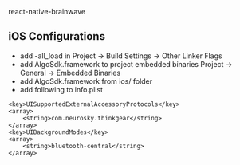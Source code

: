 react-native-brainwave



## iOS Configurations
- add -all_load in Project -> Build Settings -> Other Linker Flags
- add AlgoSdk.framework to project embedded binaries Project -> General -> Embedded Binaries
- add AlgoSdk.framework from ios/ folder
- add following to info.plist
```
<key>UISupportedExternalAccessoryProtocols</key>
<array>
    <string>com.neurosky.thinkgear</string>
</array>
<key>UIBackgroundModes</key>
<array>
    <string>bluetooth-central</string>
</array>

```
